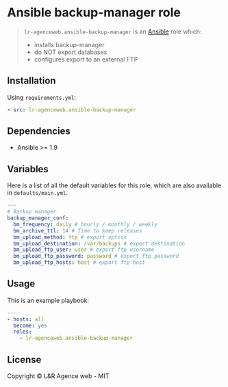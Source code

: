 # Ansible backup-manager role

> `lr-agenceweb.ansible-backup-manager` is an [Ansible](http://www.ansible.com) role which:
>
> * installs backup-manager
> * do NOT export databases
> * configures export to an external FTP

## Installation

Using `requirements.yml`:

```yaml
- src: lr-agenceweb.ansible-backup-manager
```

## Dependencies

* Ansible >= 1.9

## Variables

Here is a list of all the default variables for this role, which are also available in `defaults/main.yml`.

```yaml
---
# Backup manager
backup_manager_conf:
  bm_frequency: daily # hourly / monthly / weekly
  bm_archive_ttl: 14 # Time to keep releases
  bm_upload_method: ftp # export option
  bm_upload_destination: /var/backups # export destination
  bm_upload_ftp_user: user # export ftp username
  bm_upload_ftp_password: password # export ftp password
  bm_upload_ftp_hosts: host # export ftp host
```


## Usage

This is an example playbook:

```yaml
---
- hosts: all
  become: yes
  roles:
    - lr-agenceweb.ansible-backup-manager
```

## License
Copyright &copy; L&R Agence web - MIT